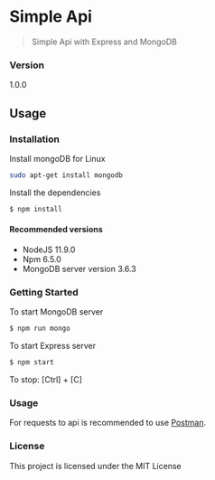 # Simple Api
>Simple Api with Express and MongoDB

### Version
1.0.0

## Usage

### Installation

Install mongoDB for Linux

```sh
sudo apt-get install mongodb
```

Install the dependencies

```sh
$ npm install
```

#### Recommended versions
* NodeJS 11.9.0
* Npm 6.5.0
* MongoDB server version 3.6.3

### Getting Started
To start MongoDB server

```sh
$ npm run mongo
```

To start Express server

```sh
$ npm start
```

To stop:  [Ctrl] + [C]

### Usage
For requests to api is recommended to use [Postman](https://www.getpostman.com/).

### License
This project is licensed under the MIT License
